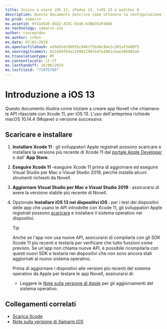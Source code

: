 ```yaml
---
title: Inizia a usare iOS 13, iPados 13, tvOS 13 e watchos 6
description: Questo documento descrive come ottenere la configurazione per compilare app iOS 13, iPados 13, tvOS 13 e watchos 6 con Novell. Viene illustrato come scaricare Xcode 11 e aggiornare Visual Studio per Mac.
ms.prod: xamarin
ms.assetid: 97414545-85D2-433C-9246-63B6763F488A
ms.technology: xamarin-ios
author: conceptdev
ms.author: crdun
ms.date: 07/01/2019
ms.openlocfilehash: ed9eb5dc80935c8401f5bd8c9be1c301af3480f5
ms.sourcegitcommit: 621649fb4a119981290fed7a1061cbae30b982a6
ms.translationtype: MT
ms.contentlocale: it-IT
ms.lasthandoff: 10/06/2019
ms.locfileid: "71975756"
---
```

# <a name="get-started-with-ios-13"></a>Introduzione a iOS 13

Questo documento illustra come iniziare a creare app Novell che chiamano le API rilasciate con Xcode 11, per iOS 13. L'uso dell'anteprima richiede macOS 10.14.4 (Mojave) o versione successiva.

## <a name="download-and-install"></a>Scaricare e installare

1. **Installare Xcode 11** : gli sviluppatori Apple registrati possono scaricare e installare la versione più recente di Xcode 11 dal [portale Apple Developer](https://developer.apple.com/download/) o dall' **App Store**.

2. **Eseguire Xcode 11** -eseguire Xcode 11 prima di aggiornare ed eseguire Visual Studio per Mac o Visual Studio 2019, perché installa alcuni strumenti richiesti da Novell.

3. **Aggiornare Visual Studio per Mac e Visual Studio 2019** : assicurarsi di avere la versione stabile più recente di Novell.

4. Opzionale **Installare iOS 13 nei dispositivi iOS** : per i test dei dispositivi delle app che usano le API introdotte con Xcode 11, gli sviluppatori Apple registrati possono [scaricare](https://developer.apple.com/download) e installare il sistema operativo nei dispositivi. 

   > [!TIP]
   > Anche se l'app non usa nuove API, assicurarsi di compilarla con gli SDK Xcode 11 più recenti e testarla per verificare che tutto funzioni come previsto. Se un'app non chiama nuove API, è possibile ricompilarla con questi nuovi SDK e testarla nei dispositivi che non sono ancora stati aggiornati al nuovo sistema operativo.
   >
   > Prima di aggiornare i dispositivi alle versioni più recenti del sistema operativo da Apple per testare le app Novell, assicurarsi di:
   >
   > - Leggere le [Note sulla versione di Apple](https://developer.apple.com/download/) per gli aggiornamenti del sistema operativo.

## <a name="related-links"></a>Collegamenti correlati

- [Scarica Xcode](https://developer.apple.com/download/)
- [Note sulla versione di Xamarin.iOS](/xamarin/ios/release-notes/13/13.0)
